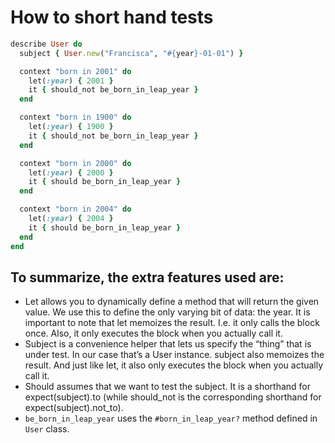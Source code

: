 # How to short hand tests

```rb
describe User do
  subject { User.new("Francisca", "#{year}-01-01") }

  context "born in 2001" do
    let(:year) { 2001 }
    it { should_not be_born_in_leap_year }
  end

  context "born in 1900" do
    let(:year) { 1900 }
    it { should_not be_born_in_leap_year }
  end

  context "born in 2000" do
    let(:year) { 2000 }
    it { should be_born_in_leap_year }
  end

  context "born in 2004" do
    let(:year) { 2004 }
    it { should be_born_in_leap_year }
  end
end
```
## To summarize, the extra features used are:

- Let allows you to dynamically define a method that will return the given value. We use this to define the only varying bit of data: the year. It is important to note that let memoizes the result. I.e. it only calls the block once. Also, it only executes the block when you actually call it.
- Subject is a convenience helper that lets us specify the “thing” that is under test. In our case that’s a User instance. subject also memoizes the result. And just like let, it also only executes the block when you actually call it.
- Should assumes that we want to test the subject. It is a shorthand for expect(subject).to (while should_not is the corresponding shorthand for expect(subject).not_to).
- `be_born_in_leap_year` uses the `#born_in_leap_year?` method defined in `User` class.
